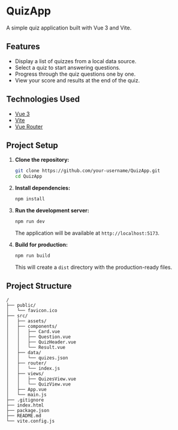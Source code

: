 # QuizApp

A simple quiz application built with Vue 3 and Vite.

## Features

- Display a list of quizzes from a local data source.
- Select a quiz to start answering questions.
- Progress through the quiz questions one by one.
- View your score and results at the end of the quiz.

## Technologies Used

- [Vue 3](https://vuejs.org/)
- [Vite](https://vitejs.dev/)
- [Vue Router](https://router.vuejs.org/)

## Project Setup

1.  **Clone the repository:**
    ```sh
    git clone https://github.com/your-username/QuizApp.git
    cd QuizApp
    ```

2.  **Install dependencies:**
    ```sh
    npm install
    ```

3.  **Run the development server:**
    ```sh
    npm run dev
    ```
    The application will be available at `http://localhost:5173`.

4.  **Build for production:**
    ```sh
    npm run build
    ```
    This will create a `dist` directory with the production-ready files.

## Project Structure

```
/
├── public/
│   └── favicon.ico
├── src/
│   ├── assets/
│   ├── components/
│   │   ├── Card.vue
│   │   ├── Question.vue
│   │   ├── QuizHeader.vue
│   │   └── Result.vue
│   ├── data/
│   │   └── quizes.json
│   ├── router/
│   │   └── index.js
│   ├── views/
│   │   ├── QuizesView.vue
│   │   └── QuizView.vue
│   ├── App.vue
│   └── main.js
├── .gitignore
├── index.html
├── package.json
├── README.md
└── vite.config.js
```